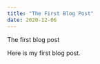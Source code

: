 ```yaml
---
title: "The First Blog Post"
date: 2020-12-06
---
```

The first blog post

Here is my first blog post.
